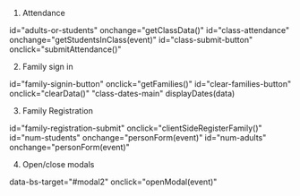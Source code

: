1) Attendance

id="adults-or-students" onchange="getClassData()"
id="class-attendance" onchange="getStudentsInClass(event)"
id="class-submit-button" onclick="submitAttendance()"




2) Family sign in

id="family-signin-button" onclick="getFamilies()"
id="clear-families-button" onclick="clearData()"
"class-dates-main"  displayDates(data)


3) Family Registration

id="family-registration-submit" onclick="clientSideRegisterFamily()"
id="num-students" onchange="personForm(event)"
id="num-adults" onchange="personForm(event)"

4) Open/close modals

data-bs-target="#modal2" onclick="openModal(event)"
